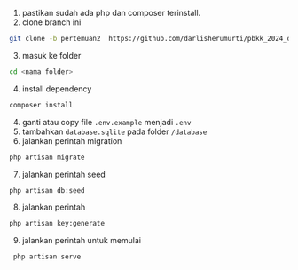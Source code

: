 1. pastikan sudah ada php dan composer terinstall.
2. clone branch ini

```bash
git clone -b pertemuan2  https://github.com/darlisherumurti/pbkk_2024_darlis <nama folder>
```

3. masuk ke folder

```bash
cd <nama folder>
```

4. install dependency

```bash
composer install
```

4. ganti atau copy file `.env.example` menjadi `.env`
5. tambahkan `database.sqlite` pada folder `/database`
6. jalankan perintah migration

```bash
php artisan migrate
```

7. jalankan perintah seed

```bash
php artisan db:seed
```

8. jalankan perintah

```bash
php artisan key:generate
```

9. jalankan perintah untuk memulai

```bash
 php artisan serve
```
